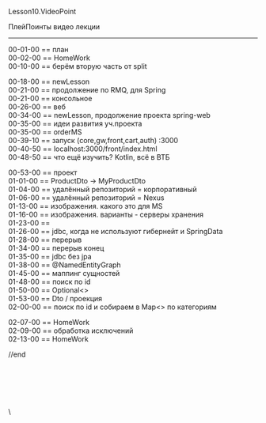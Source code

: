 ﻿
Lesson10.VideoPoint  

ПлейПоинты видео лекции  

---
00-01-00 == план  
00-02-00 == HomeWork   
00-10-00 == берём вторую часть от split   


00-18-00 == newLesson  
00-21-00 == продолжение по RMQ, для Spring  
00-21-00 == консольное  
00-26-00 == веб  
00-34-00 == newLesson, продолжение проекта spring-web  
00-35-00 == идеи развития уч.проекта  
00-35-00 == orderMS  
00-39-10 == запуск (core,gw,front,cart,auth) :3000  
00-40-50 == localhost:3000/front/index.html  
00-48-50 == что ещё изучить? Kotlin, всё в ВТБ  

00-53-00 == проект  
01-01-00 == ProductDto -> MyProductDto  
01-04-00 == удалённый репозиторий = корпоративный  
01-06-00 == удалённый репозиторий = Nexus  
01-13-00 == изображения. какого это для MS  
01-16-00 == изображения. варианты - серверы хранения  
01-23-00 ==      
01-26-00 == jdbc, когда не используют гибернейт и SpringData    
01-28-00 == перерыв  
01-34-00 == перерыв конец  
01-35-00 == jdbc без jpa  
01-38-00 == @NamedEntityGraph  
01-45-00 == маппинг сущностей  
01-48-00 == поиск по id  
01-50-00 == Optional<>  
01-53-00 == Dto / проекция  
02-00-00 == поиск по id  и собираем в Map<> по категориям  

02-07-00 == HomeWork  
02-09-00 == обработка исключений  
02-13-00 == HomeWork  

//end  

















\
\
\
\
\
\
